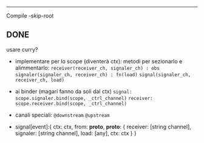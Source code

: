 --- 
Compile -skip-root

DONE 
----

usare curry?

- implementare per lo scope (diventerà ctx):
	metodi per sezionarlo e alimmentarlo:
	`receiver(receiver_ch, signaler_ch) : obs`
	`signaler(signaler_ch, receiver_ch) : fn(load)`
	`signal(signaler_ch, receiver_ch, load)`


- ai binder (magari fanno da soli dal ctx)
	`signal: scope.signaler.bind(scope, _ctrl_channel)`
	`receiver: scope.receiver.bind(scope, _ctrl_channel)`

- canali speciali:
	`@downstream`
	`@upstream`


- signal[event]:{
	ctx: ctx,
	from: __proto__,
	__proto__: {
		receiver: [string channel],
		signaler: [string channel],
		load: [any],
		ctx: ctx
	}
}


